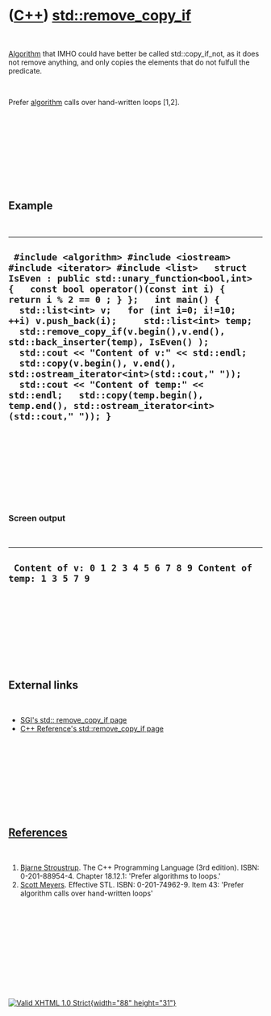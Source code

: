 



 

 

 

 

 

([C++](Cpp.htm)) [std::remove\_copy\_if](CppRemove_copy_if.htm)
===============================================================

 

[Algorithm](CppAlgorithm.htm) that IMHO could have better be called
std::copy\_if\_not, as it does not remove anything, and only copies the
elements that do not fulfull the predicate.

 

Prefer [algorithm](CppAlgorithm.htm) calls over hand-written loops
\[1,2\].

 

 

 

 

 

Example
-------

 

  ----------------------------------------------------------------------------------------------------------------------------------------------------------------------------------------------------------------------------------------------------------------------------------------------------------------------------------------------------------------------------------------------------------------------------------------------------------------------------------------------------------------------------------------------------------------------------------------------------------------------------------------------------------------
  ` #include <algorithm> #include <iostream> #include <iterator> #include <list>   struct IsEven : public std::unary_function<bool,int> {   const bool operator()(const int i) { return i % 2 == 0 ; } };   int main() {   std::list<int> v;   for (int i=0; i!=10; ++i) v.push_back(i);     std::list<int> temp;   std::remove_copy_if(v.begin(),v.end(), std::back_inserter(temp), IsEven() );     std::cout << "Content of v:" << std::endl;   std::copy(v.begin(), v.end(), std::ostream_iterator<int>(std::cout," "));   std::cout << "Content of temp:" << std::endl;   std::copy(temp.begin(), temp.end(), std::ostream_iterator<int>(std::cout," ")); }`
  ----------------------------------------------------------------------------------------------------------------------------------------------------------------------------------------------------------------------------------------------------------------------------------------------------------------------------------------------------------------------------------------------------------------------------------------------------------------------------------------------------------------------------------------------------------------------------------------------------------------------------------------------------------------

 

 

 

 

 

### Screen output

 

  -----------------------------------------------------------------
  ` Content of v: 0 1 2 3 4 5 6 7 8 9 Content of temp: 1 3 5 7 9`
  -----------------------------------------------------------------

 

 

 

 

 

External links
--------------

 

-   [SGI's std:: remove\_copy\_if
    page](http://www.sgi.com/tech/stl/remove_copy_if.html)
-   [C++ Reference's std::remove\_copy\_if
    page](http://www.cppreference.com/cppalgorithm/remove_copy_if.html)

 

 

 

 

 

[References](CppReferences.htm)
-------------------------------

 

1.  [Bjarne Stroustrup](CppBjarneStroustrup.htm). The C++ Programming
    Language (3rd edition). ISBN: 0-201-88954-4. Chapter 18.12.1:
    'Prefer algorithms to loops.'
2.  [Scott Meyers](CppScottMeyers.htm). Effective STL.
    ISBN: 0-201-74962-9. Item 43: 'Prefer algorithm calls over
    hand-written loops'

 

 

 

 

 





 

[![Valid XHTML 1.0 Strict](valid-xhtml10.png){width="88"
height="31"}](http://validator.w3.org/check?uri=referer)
